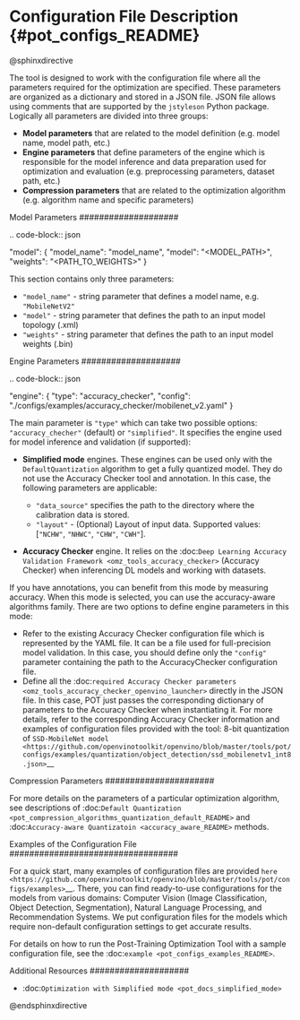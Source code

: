 # Configuration File Description {#pot_configs_README}

@sphinxdirective

The tool is designed to work with the configuration file where all the parameters required for the optimization are specified. These parameters are organized as a dictionary and stored in
a JSON file. JSON file allows using comments that are supported by the ``jstyleson`` Python package.
Logically all parameters are divided into three groups:

- **Model parameters** that are related to the model definition (e.g. model name, model path, etc.)
- **Engine parameters** that define parameters of the engine which is responsible for the model inference and data preparation used for optimization and evaluation (e.g. preprocessing parameters, dataset path, etc.)
- **Compression parameters** that are related to the optimization algorithm (e.g. algorithm name and specific parameters)

Model Parameters
####################

.. code-block:: json

   "model": {
           "model_name": "model_name",
           "model": "<MODEL_PATH>",
           "weights": "<PATH_TO_WEIGHTS>"
       }


This section contains only three parameters:

- ``"model_name"`` - string parameter that defines a model name, e.g. ``"MobileNetV2"``
- ``"model"`` - string parameter that defines the path to an input model topology (.xml)
- ``"weights"`` - string parameter that defines the path to an input model weights (.bin)

Engine Parameters
####################

.. code-block:: json

   "engine": {
           "type": "accuracy_checker",
           "config": "./configs/examples/accuracy_checker/mobilenet_v2.yaml"
       }


The main parameter is ``"type"`` which can take two possible options: ``"accuracy_checher"`` (default) or ``"simplified"``. It specifies the engine used for model inference and validation (if supported):

- **Simplified mode** engines. These engines can be used only with the ``DefaultQuantization`` algorithm to get a fully quantized model. They do not use the Accuracy Checker tool and annotation. In this case, the following parameters are applicable:

  - ``"data_source"`` specifies the path to the directory​ where the calibration data is stored.
  - ``"layout"`` - (Optional) Layout of input data. Supported values: [``"NCHW"``, ``"NHWC"``, ``"CHW"``, ``"CWH"``]​.

- **Accuracy Checker** engine. It relies on the :doc:`Deep Learning Accuracy Validation Framework <omz_tools_accuracy_checker>` (Accuracy Checker) when inferencing DL models and working with datasets.

If you have annotations, you can benefit from this mode by measuring accuracy.  When this mode is selected, you can use the accuracy-aware algorithms family.
There are two options to define engine parameters in this mode:

- Refer to the existing Accuracy Checker configuration file which is represented by the YAML file. It can be a file used for full-precision model validation. In this case, you should define only the ``"config"`` parameter containing the path to the AccuracyChecker configuration file.
- Define all the :doc:`required Accuracy Checker parameters <omz_tools_accuracy_checker_openvino_launcher>` directly in the JSON file. In this case, POT just passes the corresponding dictionary of parameters to the Accuracy Checker when instantiating it. For more details, refer to the corresponding Accuracy Checker information and examples of configuration files provided with the tool: 8-bit quantization of `SSD-MobileNet model <https://github.com/openvinotoolkit/openvino/blob/master/tools/pot/configs/examples/quantization/object_detection/ssd_mobilenetv1_int8.json>`__

Compression Parameters
######################

For more details on the parameters of a particular optimization algorithm, see descriptions of :doc:`Default Quantization <pot_compression_algorithms_quantization_default_README>` and :doc:`Accuracy-aware Quantizatoin <accuracy_aware_README>` methods.

Examples of the Configuration File
##################################

For a quick start, many examples of configuration files are provided `here <https://github.com/openvinotoolkit/openvino/blob/master/tools/pot/configs/examples>`__. 
There, you can find ready-to-use configurations for the models from various domains: Computer Vision (Image Classification, Object Detection, Segmentation), Natural Language Processing, and Recommendation Systems. We put configuration files for the models which require non-default configuration settings to get accurate results.

For details on how to run the Post-Training Optimization Tool with a sample configuration file, see the :doc:`example <pot_configs_examples_README>`.

Additional Resources
####################

* :doc:`Optimization with Simplified mode <pot_docs_simplified_mode>`

@endsphinxdirective
